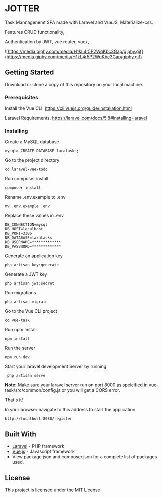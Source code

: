 # JOTTER
Task Mannagenemt SPA made with Laravel and VueJS, Materialize-css.

 Features CRUD functionality,

Authentication by JWT, vue router, vuex, 

![https://media.giphy.com/media/H1kL4r5P2WqKbc3Gap/giphy.gif](https://media.giphy.com/media/H1kL4r5P2WqKbc3Gap/giphy.gif)


## Getting Started

Download or clone a copy of this repository on your local machine.

### Prerequisites

Install the Vue CLI.
https://cli.vuejs.org/guide/installation.html

Laravel Requirements. https://laravel.com/docs/5.8#installing-laravel

### Installing

Create a MySQL database

```
mysql> CREATE DATABASE laratasks;
```

Go to the project directory
```
cd laravel-vue-todo
```

Run composer install
```
composer install
```

Rename .env.example to .env
```
mv .env.example .env
```

Replace these values in .env
```
DB_CONNECTION=mysql
DB_HOST=localhost
DB_PORT=3306
DB_DATABASE=laratasks
DB_USERNAME=*************
DB_PASSWORD=*************
```

Generate an application key
```
php artisan key:generate
```

Generate a JWT key
```
php artisan jwt:secret
```

Run migrations
```
php artisan migrate
```

Go to the Vue CLI project
```
cd vue-task
```

Run npm install
```
npm install
```

Run the server
```
npm run dev
```
Start your laravel development Server by running
```
 php artisan serve 
```
**Note:** Make sure your laravel server run on port 8000 as speicified in vue-task/src/common/config.js or you will get a CORS error.

That's it!

In your browser navigate to this address to start the application
```
http://localhost:8080/register 
```


## Built With

* [Laravel](https://laravel.com/) - PHP framework
* [Vue.js](https://vuejs.org/) - Javascript framework
* View package.json and composer.json for a complete list of packages used.


## License

This project is licensed under the MIT License